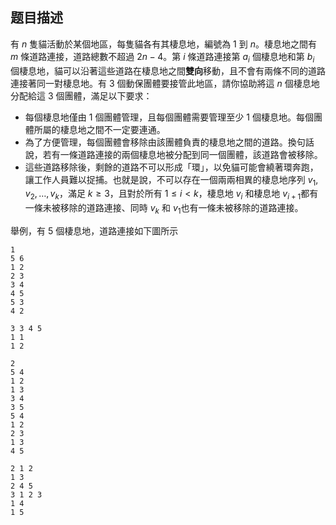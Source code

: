 ## 题目描述
有 $n$ 隻貓活動於某個地區，每隻貓各有其棲息地，編號為 $1$ 到 $n$。棲息地之間有 $m$ 條道路連接，道路總數不超過 $2n-4$。第 $i$ 條道路連接第 $a_i$ 個棲息地和第 $b_i$ 個棲息地，貓可以沿著這些道路在棲息地之間**雙向**移動，且不會有兩條不同的道路連接著同一對棲息地。有 $3$ 個動保團體要接管此地區，請你協助將這 $n$ 個棲息地分配給這 $3$ 個團體，滿足以下要求：

- 每個棲息地僅由 $1$ 個團體管理，且每個團體需要管理至少 $1$ 個棲息地。每個團體所屬的棲息地之間不一定要連通。
- 為了方便管理，每個團體會移除由該團體負責的棲息地之間的道路。換句話說，若有一條道路連接的兩個棲息地被分配到同一個團體，該道路會被移除。
- 這些道路移除後，剩餘的道路不可以形成「環」，以免貓可能會繞著環奔跑，讓工作人員難以捉捕。也就是說，不可以存在一個兩兩相異的棲息地序列 $v_1,v_2,\ldots, v_k$​，滿足 $k \ge 3$，且對於所有 $1\le i < k$，棲息地 $v_i$​ 和棲息地 $v_{i+1}$​ 都有一條未被移除的道路連接、同時 $v_k$​ 和 $v_1$​ 也有一條未被移除的道路連接。

舉例，有 $5$ 個棲息地，道路連接如下圖所示

```input1
1
5 6
1 2
2 3
3 4
4 5
5 3
4 2
```

```output1
3 3 4 5
1 1
1 2
```

```input2
2
5 4
1 2
1 3
3 4
3 5
5 4
1 2
2 3
1 3
4 5
```

```output2
2 1 2
1 3
2 4 5
3 1 2 3
1 4
1 5
```

